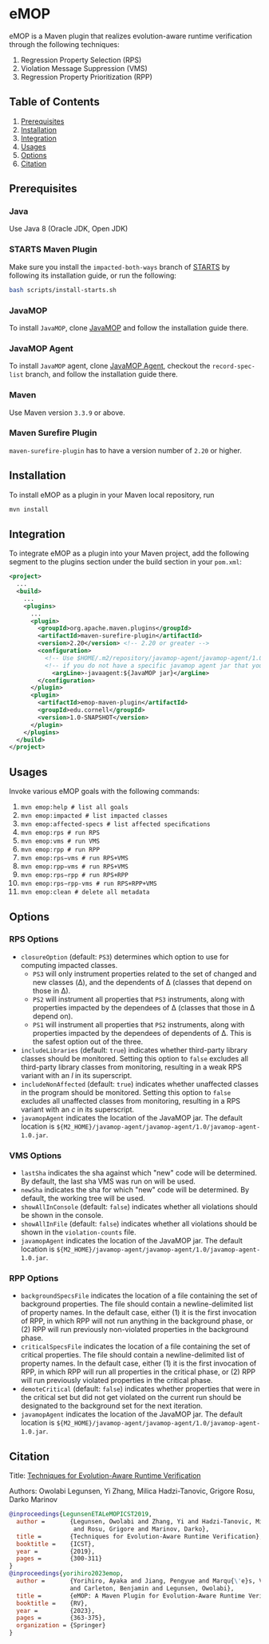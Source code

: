# eMOP
eMOP is a Maven plugin that realizes evolution-aware runtime verification through the following techniques:

1. Regression Property Selection (RPS)
2. Violation Message Suppression (VMS)
3. Regression Property Prioritization (RPP)

## Table of Contents

1. [Prerequisites](#Prerequisites)
2. [Installation](#Installation)
3. [Integration](#Integration)
4. [Usages](#Usages)
5. [Options](#Options)
6. [Citation](#Citation)

## Prerequisites

### Java

Use Java 8 (Oracle JDK, Open JDK)

### STARTS Maven Plugin

Make sure you install the `impacted-both-ways` branch of [STARTS](https://github.com/TestingResearchIllinois/starts) by following its installation guide, or run the following:

```bash
bash scripts/install-starts.sh
```

### JavaMOP

To install `JavaMOP`, clone [JavaMOP](https://github.com/owolabileg/javamop) and follow the installation guide there.

### JavaMOP Agent

To install `JavaMOP` agent, clone [JavaMOP Agent](https://github.com/SoftEngResearch/javamop-agent-bundle), checkout the `record-spec-list` branch, and follow the installation guide there.

### Maven

Use Maven version `3.3.9` or above.

### Maven Surefire Plugin

`maven-surefire-plugin` has to have a version number of `2.20` or higher.

## Installation

To install eMOP as a plugin in your Maven local repository, run

```bash
mvn install
```

## Integration

To integrate eMOP as a plugin into your Maven project, add the following segment to the plugins section under the build section in your `pom.xml`:

```xml
<project>
  ...
  <build>
    ...
    <plugins>
      ...
      <plugin>
      	<groupId>org.apache.maven.plugins</groupId>
        <artifactId>maven-surefire-plugin</artifactId>
        <version>2.20</version> <!-- 2.20 or greater -->
        <configuration>
          <!-- Use $HOME/.m2/repository/javamop-agent/javamop-agent/1.0/javamop-agent-1.0.jar -->
          <!-- if you do not have a specific javamop agent jar that you want to use. -->
        	<argLine>-javaagent:${JavaMOP jar}</argLine>
        </configuration>
      </plugin>
      <plugin>
        <artifactId>emop-maven-plugin</artifactId>
        <groupId>edu.cornell</groupId>
        <version>1.0-SNAPSHOT</version>
      </plugin>
    </plugins>
  </build>
</project>
```

## Usages

Invoke various eMOP goals with the following commands:

1. `mvn emop:help # list all goals`
2. `mvn emop:impacted # list impacted classes`
3. `mvn emop:affected-specs # list affected speciﬁcations`
4. `mvn emop:rps # run RPS`
5. `mvn emop:vms # run VMS`
6. `mvn emop:rpp # run RPP`
7. `mvn emop:rps−vms # run RPS+VMS`
8. `mvn emop:rpp−vms # run RPS+VMS`
9. `mvn emop:rps−rpp # run RPS+RPP`
10. `mvn emop:rps−rpp-vms # run RPS+RPP+VMS`
11. `mvn emop:clean # delete all metadata`

## Options

### RPS Options

- `closureOption` (default: `PS3`) determines which option to use for computing impacted classes.
   - `PS3` will only instrument properties related to the set of changed and new classes (Δ), and the dependents of Δ (classes that depend on those in Δ).
   - `PS2` will instrument all properties that `PS3` instruments, along with properties impacted by the dependees of Δ (classes that those in Δ depend on).
   - `PS1` will instrument all properties that `PS2` instruments, along with properties impacted by the dependees of dependents of Δ. This is the safest option out of the three.
- `includeLibraries` (default: `true`) indicates whether third-party library classes should be monitored. Setting this option to `false` excludes all third-party library classes from monitoring, resulting in a weak RPS variant with an *l* in its superscript.
- `includeNonAffected` (default: `true`) indicates whether unaffected classes in the program should be monitored. Setting this option to `false` excludes all unaffected classes from monitoring, resulting in a RPS variant with an *c* in its superscript.
- `javamopAgent` indicates the location of the JavaMOP jar. The default location is `${M2_HOME}/javamop-agent/javamop-agent/1.0/javamop-agent-1.0.jar`.

### VMS Options

- `lastSha` indicates the sha against which "new" code will be determined. By default, the last sha VMS was run on will be used.
- `newSha` indicates the sha for which "new" code will be determined. By default, the working tree will be used.
- `showAllInConsole` (default: `false`) indicates whether all violations should be shown in the console.
- `showAllInFile` (default: `false`) indicates whether all violations should be shown in the `violation-counts` file.
- `javamopAgent` indicates the location of the JavaMOP jar. The default location is `${M2_HOME}/javamop-agent/javamop-agent/1.0/javamop-agent-1.0.jar`.

### RPP Options

- `backgroundSpecsFile` indicates the location of a file containing the set of background properties. The file should contain a newline-delimited list of property names. In the default case, either (1) it is the first invocation of RPP, in which RPP will not run anything in the background phase, or (2) RPP will run previously non-violated properties in the background phase.
- `criticalSpecsFile` indicates the location of a file containing the set of critical properties. The file should contain a newline-delimited list of property names. In the default case, either (1) it is the first invocation of RPP, in which RPP will run all properties in the critical phase, or (2) RPP will run previously violated properties in the critical phase.
- `demoteCritical` (default: `false`) indicates whether properties that were in the critical set but did not get violated on the current run should be designated to the background set for the next iteration.
- `javamopAgent` indicates the location of the JavaMOP jar. The default location is `${M2_HOME}/javamop-agent/javamop-agent/1.0/javamop-agent-1.0.jar`.

## Citation

Title: [Techniques for Evolution-Aware Runtime Verification](https://www.cs.cornell.edu/~legunsen/pubs/LegunsenETAL19eMOP.pdf)

Authors: Owolabi Legunsen, Yi Zhang, Milica Hadzi-Tanovic, Grigore Rosu, Darko Marinov

```bibtex
@inproceedings{LegunsenETALeMOPICST2019,
  author =       {Legunsen, Owolabi and Zhang, Yi and Hadzi-Tanovic, Milica
                  and Rosu, Grigore and Marinov, Darko},
  title =        {Techniques for Evolution-Aware Runtime Verification},
  booktitle =    {ICST},
  year =         {2019},
  pages =        {300-311}
}
@inproceedings{yorihiro2023emop,
  author =       {Yorihiro, Ayaka and Jiang, Pengyue and Marqu{\'e}s, Valeria
                 and Carleton, Benjamin and Legunsen, Owolabi},
  title =        {eMOP: A Maven Plugin for Evolution-Aware Runtime Verification},
  booktitle =    {RV},
  year =         {2023},
  pages =        {363-375},
  organization = {Springer}
}
```
